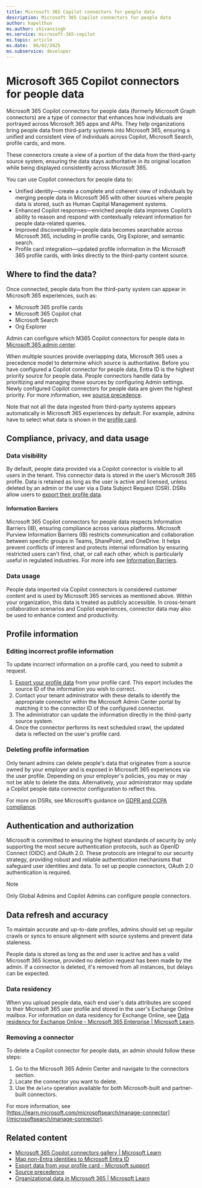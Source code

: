 ```yaml
---
title: Microsoft 365 Copilot connectors for people data
description: Microsoft 365 Copilot connectors for people data
author: hapelthun
ms.author: shivansingh 
ms.service: microsoft-365-copilot
ms.topic: article
ms.date:  06/02/2025
ms.subservice: developer
---
```


# Microsoft 365 Copilot connectors for people data

Microsoft 365 Copilot connectors for people data (formerly Microsoft Graph connectors) are a type of connector that enhances how individuals are portrayed across Microsoft 365 apps and APIs. They help organizations bring people data from third-party systems into Microsoft 365, ensuring a unified and consistent view of individuals across Copilot, Microsoft Search, profile cards, and more.

These connectors create a view of a portion of the data from the third-party source system, ensuring the data stays authoritative in its original location while being displayed consistently across Microsoft 365.

You can use Copilot connectors for people data to:

* Unified identity—create a complete and coherent view of individuals by merging people data in Microsoft 365 with other sources where people data is stored, such as Human Capital Management systems.  
* Enhanced Copilot responses—enriched people data improves Copilot’s ability to reason and respond with contextually relevant information for people data-related queries.  
* Improved discoverability—people data becomes searchable across Microsoft 365, including in profile cards, Org Explorer, and semantic search.
* Profile card integration—updated profile information in the Microsoft 365 profile cards, with links directly to the third-party content source. 

## Where to find the data?

Once connected, people data from the third-party system can appear in Microsoft 365 experiences, such as:  

* Microsoft 365 profile cards
* Microsoft 365 Copilot chat
* Microsoft Search
* Org Explorer 

Admin can configure which M365 Copilot connectors for people data in [Microsoft 365 admin center](https://admin.microsoft.com/adminportal/home?#/MicrosoftSearch/Connectors/add).  

When multiple sources provide overlapping data, Microsoft 365 uses a precedence model to determine which source is authoritative. Before you have configured a Copilot connector for people data, Entra ID is the highest priority source for people data. People connectors handle data by prioritizing and managing these sources by configuring Admin settings. Newly configured Copilot connectors for people data are given the highest priority. For more information, see [source precedence](profilepriority-configure-profilepropertysetting.md).

Note that not all the data ingested from third-party systems appears automatically in Microsoft 365 experiences by default. For example, admins have to select what data is shown in the [profile card](add-properties-profilecard.md).  

## Compliance, privacy, and data usage

### Data visibility

By default, people data provided via a Copilot connector is visible to all users in the tenant. This connector data is stored in the user’s Microsoft 365 profile. Data is retained as long as the user is active and licensed, unless deleted by an admin or the user via a Data Subject Request (DSR). DSRs allow users to [export their profile data](https://support.microsoft.com/office/export-data-from-your-profile-card-d809f83f-c077-4a95-9b6c-4f093305163d?preview=true).  

#### Information Barriers 
Microsoft 365 Copilot connectors for people data respects Information Barriers (IB), ensuring compliance across various platforms. Microsoft Purview Information Barriers (IB) restricts communication and collaboration between specific groups in Teams, SharePoint, and OneDrive. It helps prevent conflicts of interest and protects internal information by ensuring restricted users can't find, chat, or call each other, which is particularly useful in regulated industries. For more info see [Information Barriers](https://learn.microsoft.com/en-us/purview/information-barriers). 

### Data usage 

People data imported via Copilot connectors is considered customer content and is used by Microsoft 365 services as mentioned above. Within your organization, this data is treated as publicly accessible. In cross-tenant collaboration scenarios and Copilot experiences, connector data may also be used to enhance context and productivity. 

## Profile information

### Editing incorrect profile information

To update incorrect information on a profile card, you need to submit a request.  

1. [Export your profile data](https://support.microsoft.com/office/export-data-from-your-profile-card-d809f83f-c077-4a95-9b6c-4f093305163d?preview=true) from your profile card. This export includes the source ID of the information you wish to correct.  
1. Contact your tenant administrator with these details to identify the appropriate connector within the Microsoft Admin Center portal by matching it to the connector ID of the configured connector.  
1. The administrator can update the information directly in the third-party source system. 
1. Once the connector performs its next scheduled crawl, the updated data is reflected on the user's profile card. 

### Deleting profile information

Only tenant admins can delete people's data that originates from a source owned by your employer and is exposed in Microsoft 365 experiences via the user profile. Depending on your employer's policies, you may or may not be able to delete the data. Alternatively, your administrator may update a Copilot people data connector configuration to reflect this. 

For more on DSRs, see Microsoft’s guidance on [GDPR and CCPA compliance](https://myaccount.microsoft.com/settingsandprivacy/privacy).  

## Authentication and authorization

Microsoft is committed to ensuring the highest standards of security by only supporting the most secure authentication protocols, such as OpenID Connect (OIDC) and OAuth 2.0. These protocols are integral to our security strategy, providing robust and reliable authentication mechanisms that safeguard user identities and data. To set up people connectors, OAuth 2.0 authentication is required. 

> [!Note]
> Only Global Admins and Copilot Admins can configure people connectors. 

## Data refresh and accuracy

To maintain accurate and up-to-date profiles, admins should set up regular crawls or syncs to ensure alignment with source systems and prevent data staleness. 

People data is stored as long as the end user is active and has a valid Microsoft 365 license, provided no deletion request has been made by the admin. If a connector is deleted, it's removed from all instances, but delays can be expected.

### Data residency

When you upload people data, each end user's data attributes are scoped to their Microsoft 365 user profile and stored in the user's Exchange Online mailbox. For information on data residency for Exchange Online, see [Data residency for Exchange Online - Microsoft 365 Enterprise | Microsoft Learn](/microsoft-365/enterprise/m365-dr-workload-exo?view=o365-worldwide&preserve-view=true).

### Removing a connector

To delete a Copilot connector for people data, an admin should follow these steps: 

1. Go to the Microsoft 365 Admin Center and navigate to the connectors section. 
1. Locate the connector you want to delete. 
1. Use the `delete` operation available for both Microsoft-built and partner-built connectors. 

For more information, see [https://learn.microsoft.com/microsoftsearch/manage-connector](/microsoftsearch/manage-connector).

## Related content

- [Microsoft 365 Copilot connectors gallery | Microsoft Learn](/microsoftsearch/connectors-gallery) 
- [Map non-Entra identities to Microsoft Entra ID](/microsoftsearch/map-non-aad) 
- [Export data from your profile card - Microsoft support](https://support.microsoft.com/office/export-data-from-your-profile-card-d809f83f-c077-4a95-9b6c-4f093305163d) 
- [Source precedence](profilepriority-configure-profilepropertysetting.md)  
- [Organizational data in Microsoft 365 | Microsoft Learn](/viva/organizational-data) 

